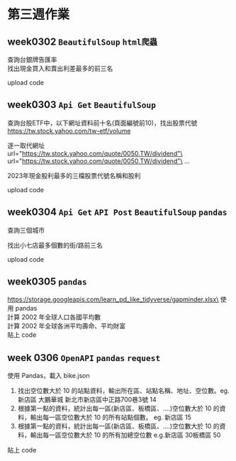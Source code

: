 # 第三週作業

## week0302 `BeautifulSoup` `html爬蟲`
查詢台銀牌告匯率\
找出現金買入和賣出利差最多的前三名

upload code

## week0303 `Api Get` `BeautifulSoup`
查詢台股ETF中，以下網址資料前十名(頁面編號前10)，找出股票代號
https://tw.stock.yahoo.com/tw-etf/volume

逐一取代網址\
url="https://tw.stock.yahoo.com/quote/0050.TW/dividend"\
url="https://tw.stock.yahoo.com/quote/0050.TW/dividend"\
...

2023年現金股利最多的三檔股票代號名稱和股利

upload code

## week0304 `Api Get` `API Post` `BeautifulSoup` `pandas` 
查詢三個城市

找出小七店最多個數的街/路前三名

upload code

## week0305 `pandas`
https://storage.googleapis.com/learn_pd_like_tidyverse/gapminder.xlsx\
使用 pandas\
計算 2002 年全球人口各國平均數\
計算 2002 年全球各洲平均壽命、平均財富\
貼上 code

## week 0306 `OpenAPI` `pandas` `request`
使用 Pandas，載入 bike.json
1. 找出空位數大於 10 的站點資料，輸出所在區、站點名稱、地址、空位數。eg. 新店區 大鵬華城 新北市新店區中正路700巷3號 14
2. 根據第一點的資料，統計出每一區(新店區、板橋區、....)空位數大於 10 的資料，輸出每一區空位數大於 10 的所有站點個數。
eg. 新店區 15
3. 根據第一點的資料，統計出每一區(新店區、板橋區、....)空位數大於 10 的資料，輸出每一區空位數大於 10 的所有加總空位數
e.g.新店區 30板橋區 50

貼上 code